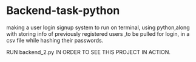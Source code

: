# Backend-task-python
making a user login signup system to run on terminal, using python,along with storing info of previously registered users ,to be pulled for login, in a csv file while hashing their passwords.

RUN backend_2.py IN ORDER TO SEE THIS PROJECT IN ACTION.
